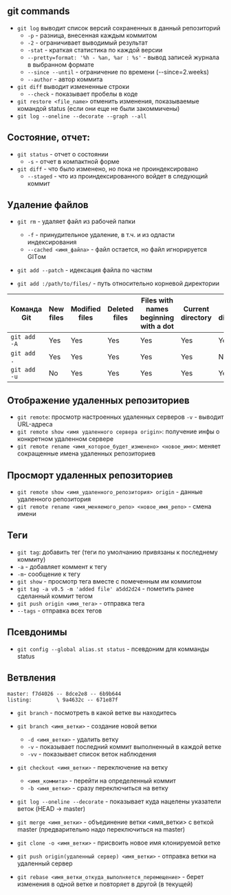 
## git commands

+ `git log` выводит список версий сохраненных в данный репозиторий
   + `-p` - разница, внесенная каждым коммитом
   + `-2` - ограничивает выводимый результат
   + `-stat` - краткая статистика по каждой версии
   + `--pretty=format: '%h - %an, %ar : %s'` - вывод записей журнала в выбранном формате
   + `--since --until` - ограничение по времени (--since=2.weeks)
   + `--author` - автор коммита
+ `git diff` выводит измененные строки
   + `--check` - показывает пробелы в коде
+ `git restore <file_name>` отменить изменения, показываемые командой status (если они еще не были закоммичены)
+  `git log --oneline --decorate --graph --all`

## Состояние, отчет:

  + `git status` - отчет о состоянии
    + `-s` - отчет в компактной форме
+ `git diff` - что было изменено, но пока не проиндексировано
   + `--staged` - что из проиндексированного войдет в следующий коммит 


## Удаление файлов

+ `git rm` - удаляет файл из рабочей папки
   + `-f` - принудительное удаление, в т.ч. и из одласти индексирования 
   + `--cached <имя_файла>` - файл остается, но файл игнорируется GITом


+ `git add --patch` - идексация файла по частям
+ `git add :/path/to/files/` - путь относительно корневой директории


| Команда Git           |New files|Modified files|Deleted files|Files with names beginning with a dot|Current directory|Higher  directories|
|------------|-----------|-----------|----------|-----------------|------------|-------------|
|`git add -A`  | Yes 	 |  Yes      |   Yes 	|    Yes 	  |    Yes     |    Yes      |
|`git add .`   | Yes 	 |  Yes      |   Yes 	|    Yes 	  |    Yes     |    No       |
|`git add -u`  | No 	 |  Yes      |	 Yes 	|    Yes 	  |    Yes     |    Yes      |


## Отображение удаленных репозиториев

  + `git remote`: просмотр настроенных удаленных серверов
           `-v` - выводит URL-адреса
  + `git remote show <имя удаленного сервера origin>`: получение инфы о конкретном удаленном сервере
  + `git remote rename <имя_которое_будет_изменено> <новое_имя>`: меняет сокращенные имена удаленных репозиториев


## Просморт удаленных репозиториев

  + `git remote show <имя_удаленного_репозитория> origin` - данные удаленного репозитория
  + `git remote rename <имя_меняемого_репо> <новое_имя_репо>` - смена имени


## Теги

  + `git tag`: добавить тег (теги по умолчанию привязаны к последнему коммиту)
  + `-a` - добавляет коммент к тегу
  + `-m`- сообщение к тегу
  + `git show` - просмотр тега вместе с помеченным им коммитом
  + `git tag -a v0.5 -m 'added file' a5dd2d24` - пометить ранее сделанный коммит тегом
  + `git push origin <имя_тега>` - отправка тега
  + `--tags` - отправка всех тегов


## Псевдонимы

  + `git config --global alias.st status` - псевдоним для комманды status

## Ветвления
```no-highlight
master: f7d4026 -- 8dce2e8 -- 6b9b644
listing:        \ 9a4632c -- 671e87f
```

+ `git branch` - посмотреть в какой ветке вы находитесь
+ `git branch <имя_ветки>` - создание новой ветки
   + `-d <имя_ветки>` - удалить ветку
   + `-v` - показывает последний коммит выполненный в каждой ветке
   + `-vv` - показывает список веток наблюдения
+ `git checkout <имя_ветки>` - переключение на ветку
   + `<имя_коммита>` - перейти на определенный коммит 
   + `-b <имя_ветки>` - сразу переключиться на ветку
+ `git log --oneline --decorate` - показывает куда нацелены указатели веток (HEAD -> master)

+ `git merge <имя_ветки>` - объединение ветки <имя_ветки> с веткой master (предварительно надо переключиться на master)
+ `git clone -o <имя_ветки>` - присвоить новое имя клонируемой ветке
+ `git push origin(удаленный сервер) <имя_ветки>` - отправка ветки на удаленный сервер
+ `git rebase <имя_ветки_откуда_выполняется_перемещение>` - берет изменения в одной ветке и повторяет в другой (в текущей)
